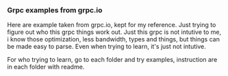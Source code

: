 ### Grpc examples from grpc.io

Here are example taken from grpc.io, kept for my reference. Just trying to figure out who this grpc things work out. 
Just this grpc is not intutive to me, i know those optimization, less bandwidth, types and things, but things can be made easy to parse.
Even when trying to learn, it's just not intutive.

For who trying to learn, go to each folder and try examples, instruction are in each folder with readme.
